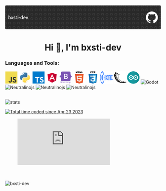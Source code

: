 ![Header](./your-header-image-name.png)

<h1 align="center">Hi 👋, I'm bxsti-dev</h1>
</div><h3 align="left">Languages and Tools:</h3>
<p align="left">
<img src="https://raw.githubusercontent.com/teamedwardforever/Readme-Generator/71f25dd8b98329b168142a6b782a107b75eab178/svg/Skills/Languages/javascript-original.svg" alt="Javascript" width="40" height="40"/>
<img src="https://raw.githubusercontent.com/teamedwardforever/Readme-Generator/71f25dd8b98329b168142a6b782a107b75eab178/svg/Skills/Languages/python-original.svg" alt="Python" width="40" height="40"/>
<img src="https://raw.githubusercontent.com/teamedwardforever/Readme-Generator/71f25dd8b98329b168142a6b782a107b75eab178/svg/Skills/Languages/typescript-original.svg" alt="Typescript" width="40" height="40"/>
<img src="https://raw.githubusercontent.com/teamedwardforever/Readme-Generator/71f25dd8b98329b168142a6b782a107b75eab178/svg/Skills/Frontend/angular.svg" alt="Angular" width="40" height="40"/>
<img src="https://raw.githubusercontent.com/teamedwardforever/Readme-Generator/71f25dd8b98329b168142a6b782a107b75eab178/svg/Skills/Frontend/bootstrap-plain-wordmark.svg" alt="Bootstrap" width="40" height="40"/>
<img src="https://raw.githubusercontent.com/teamedwardforever/Readme-Generator/71f25dd8b98329b168142a6b782a107b75eab178/svg/Skills/Frontend/html5-original-wordmark.svg" alt="HTML" width="40" height="40"/>
<img src="https://raw.githubusercontent.com/teamedwardforever/Readme-Generator/71f25dd8b98329b168142a6b782a107b75eab178/svg/Skills/Frontend/css3-original-wordmark.svg" alt="Css" width="40" height="40"/>
<img src="https://raw.githubusercontent.com/teamedwardforever/Readme-Generator/71f25dd8b98329b168142a6b782a107b75eab178/svg/Skills/Mobile/Ionic_Logo.svg" alt="Ionic" width="40" height="40"/>
<img src="https://raw.githubusercontent.com/teamedwardforever/Readme-Generator/71f25dd8b98329b168142a6b782a107b75eab178/svg/Skills/Framework/pocoo_flask-icon.svg" alt="Flask" width="40" height="40"/>
<img src="https://raw.githubusercontent.com/teamedwardforever/Readme-Generator/71f25dd8b98329b168142a6b782a107b75eab178/svg/Skills/Other/arduino-1.svg" alt="Arduino" width="40" height="40"/>
<img src="https://upload.wikimedia.org/wikipedia/commons/thumb/6/6a/Godot_icon.svg/2048px-Godot_icon.svg.png" alt="Godot" width="40" height="40"/>
<img src="https://avatars.githubusercontent.com/u/36976817?s=200&v=4" alt="Neutralinojs" width="40" height="40"/>
<img src="https://upload.wikimedia.org/wikipedia/commons/c/c6/Dart_logo.png" alt="Neutralinojs" width="40" height="40"/>
<img src="https://uxwing.com/wp-content/themes/uxwing/download/brands-and-social-media/flutter-icon.png" alt="Neutralinojs" width="40" height="40"/>



</p>

<br>

<img src="https://wakatime.com/share/@Basti/44e84dc3-564e-4b36-83c0-7f1c3ea39ab5.svg" alt="stats"/>


<a href="https://wakatime.com/@e4100b78-2176-4531-8e98-c8ab55453687"><img src="https://wakatime.com/badge/user/e4100b78-2176-4531-8e98-c8ab55453687.svg" alt="Total time coded since Apr 23 2023" /></a>
<figure><embed src="https://wakatime.com/share/@Basti/272ca2cc-a6f0-481a-b11b-3b4e547edd3c.svg"></embed></figure>

<br>
<br>

<img align="left" height="180em" src="https://github-readme-stats.vercel.app/api/top-langs/?username=bxsti-dev&layout=compact&theme=tokyonight" alt=bxsti-dev />
